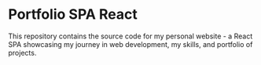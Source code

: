 # Portfolio SPA React

This repository contains the source code for my personal website - a React SPA showcasing my journey in web development, my skills, and portfolio of projects.
